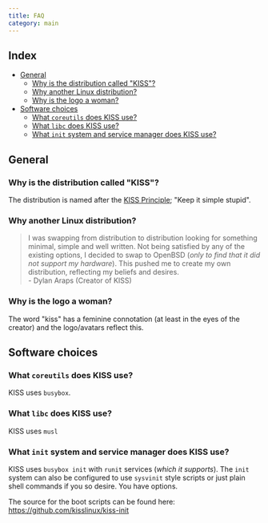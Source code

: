 ```yaml
---
title: FAQ
category: main
---
```


## Index

<!-- vim-markdown-toc GFM -->

* [General](#general)
    * [Why is the distribution called "KISS"?](#why-is-the-distribution-called-kiss)
    * [Why another Linux distribution?](#why-another-linux-distribution)
    * [Why is the logo a woman?](#why-is-the-logo-a-woman)
* [Software choices](#software-choices)
    * [What `coreutils` does KISS use?](#what-coreutils-does-kiss-use)
    * [What `libc` does KISS use?](#what-libc-does-kiss-use)
    * [What `init` system and service manager does KISS use?](#what-init-system-and-service-manager-does-kiss-use)

<!-- vim-markdown-toc -->


## General

### Why is the distribution called "KISS"?

The distribution is named after the [KISS Principle](https://en.wikipedia.org/wiki/KISS_principle); "Keep it simple stupid".

### Why another Linux distribution?

> I was swapping from distribution to distribution looking for something minimal, simple and well written. Not being satisfied by any of the existing options, I decided to swap to OpenBSD (*only to find that it did not support my hardware*). This pushed me to create my own distribution, reflecting my beliefs and desires.<br>- Dylan Araps (Creator of KISS)

### Why is the logo a woman?

The word "kiss" has a feminine connotation (at least in the eyes of the creator) and the logo/avatars reflect this.

## Software choices

### What `coreutils` does KISS use?

KISS uses `busybox`.

### What `libc` does KISS use?

KISS uses `musl`

### What `init` system and service manager does KISS use?

KISS uses `busybox init` with `runit` services (*which it supports*). The `init` system can also be configured to use `sysvinit` style scripts or just plain shell commands if you so desire. You have options.

The source for the boot scripts can be found here: <https://github.com/kisslinux/kiss-init>
